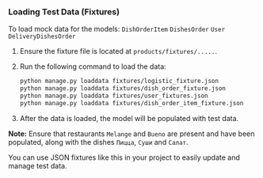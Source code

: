 ### Loading Test Data (Fixtures)

To load mock data for the models: 
`DishOrderItem` 
`DishesOrder` 
`User` 
`DeliveryDishesOrder` 


1. Ensure the fixture file is located at `products/fixtures/.....`.
2. Run the following command to load the data:

   ```bash
   python manage.py loaddata fixtures/logistic_fixture.json
   python manage.py loaddata fixtures/dish_order_fixture.json
   python manage.py loaddata fixtures/user_fixtures.json
   python manage.py loaddata fixtures/dish_order_item_fixture.json
   ```

3. After the data is loaded, the model will be populated with test data.

**Note:** Ensure that restaurants `Melange` and `Bueno` are present and have been populated, 
along with the dishes `Пицца`, `Суши` and `Салат`.

You can use JSON fixtures like this in your project to easily update and manage test data.